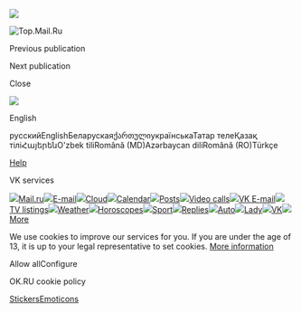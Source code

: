 ![](https://mc.yandex.ru/watch/87663567)

![Top.Mail.Ru](https://top-fwz1.mail.ru/counter?id=87663567;js=na)

     

Previous publication

Next publication

Close

![](data:,)

[](https://ok.ru/dk?st.cmd=anonymMain)

English

русскийEnglishБеларускаяქართულიукраїнськаТатар телеҚазақ тіліՀայերենO'zbek tiliRomână (MD)Azərbaycan diliRomână (RO)Türkçe

[Help](https://ok.ru/help?st.cmd=helpFaq&st.origin=TA)

VK services

[![](/res/i/vk/svg/Service_Main.svg)Mail.ru](https://trk.mail.ru/c/jqwff1)[![](/res/i/vk/svg/Mail.svg)E-mail](https://trk.mail.ru/c/mdjti3)[![](/res/i/vk/svg/Cloud.svg)Cloud](https://trk.mail.ru/c/zmr9n2)[![](/res/i/vk/svg/Calendar.svg)Calendar](https://trk.mail.ru/c/tjj123)[![](/res/i/vk/svg/Notes.svg)Posts](https://trk.mail.ru/c/rc21q1)[![](/res/i/vk/svg/Calls.svg)Video calls](https://trk.mail.ru/c/ri7zj8)[![](/res/i/vk/svg/VK_Mail.svg)VK E-mail](https://trk.mail.ru/c/o9z920)[![](/res/i/vk/svg/TV.svg)TV listings](https://trk.mail.ru/c/rotur8)[![](/res/i/vk/svg/Weather.svg)Weather](https://trk.mail.ru/c/n6l9o1)[![](/res/i/vk/svg/Horoscope_Blue.svg)Horoscopes](https://trk.mail.ru/c/edf872)[![](/res/i/vk/svg/Sport_Blue.svg)Sport](https://trk.mail.ru/c/wuejf1)[![](/res/i/vk/svg/Mail.svg)Replies](https://trk.mail.ru/c/eefga9)[![](/res/i/vk/svg/Auto.svg)Auto](https://trk.mail.ru/c/j0a3o2)[![](/res/i/vk/svg/Lady.svg)Lady](https://trk.mail.ru/c/znddo7)[![](/res/i/vk/svg/VK.svg)VK](https://trk.mail.ru/c/xyn8o1?mt_campaign=mainvkmail_ok&mt_adset=&mt_network=1)[![](/res/i/vk/more.png)More](https://vk.company/ru/projects/)

We use cookies to improve our services for you. If you are under the age of 13, it is up to your legal representative to set cookies. [More information](https://ok.ru/cookiepolicy)

Allow allConfigure

OK.RU cookie policy

[Stickers](https://ok.ru/dk?cmd=SmilesCollectionOnDemand&tab=Stickers)[Emoticons](https://ok.ru/dk?cmd=SmilesCollectionOnDemand&tab=Smiles)[](https://ok.ru/dk?cmd=SmilesCollectionOnDemand&tab=Emoji)